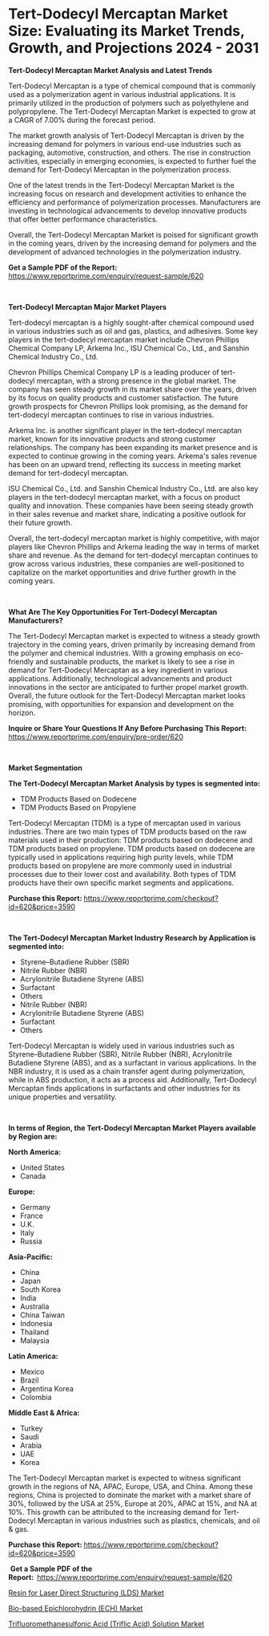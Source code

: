 <p><h1>Tert-Dodecyl Mercaptan Market Size: Evaluating its Market Trends, Growth, and Projections 2024 - 2031</h1></p><p><strong>Tert-Dodecyl Mercaptan Market Analysis and Latest Trends</strong></p>
<p><p>Tert-Dodecyl Mercaptan is a type of chemical compound that is commonly used as a polymerization agent in various industrial applications. It is primarily utilized in the production of polymers such as polyethylene and polypropylene. The Tert-Dodecyl Mercaptan Market is expected to grow at a CAGR of 7.00% during the forecast period.</p><p>The market growth analysis of Tert-Dodecyl Mercaptan is driven by the increasing demand for polymers in various end-use industries such as packaging, automotive, construction, and others. The rise in construction activities, especially in emerging economies, is expected to further fuel the demand for Tert-Dodecyl Mercaptan in the polymerization process.</p><p>One of the latest trends in the Tert-Dodecyl Mercaptan Market is the increasing focus on research and development activities to enhance the efficiency and performance of polymerization processes. Manufacturers are investing in technological advancements to develop innovative products that offer better performance characteristics.</p><p>Overall, the Tert-Dodecyl Mercaptan Market is poised for significant growth in the coming years, driven by the increasing demand for polymers and the development of advanced technologies in the polymerization industry.</p></p>
<p><strong>Get a Sample PDF of the Report:&nbsp;</strong> <a href="https://www.reportprime.com/enquiry/request-sample/620">https://www.reportprime.com/enquiry/request-sample/620</a></p>
<p>&nbsp;</p>
<p><strong>Tert-Dodecyl Mercaptan Major Market Players</strong></p>
<p><p>Tert-dodecyl mercaptan is a highly sought-after chemical compound used in various industries such as oil and gas, plastics, and adhesives. Some key players in the tert-dodecyl mercaptan market include Chevron Phillips Chemical Company LP, Arkema Inc., ISU Chemical Co., Ltd., and Sanshin Chemical Industry Co., Ltd.</p><p>Chevron Phillips Chemical Company LP is a leading producer of tert-dodecyl mercaptan, with a strong presence in the global market. The company has seen steady growth in its market share over the years, driven by its focus on quality products and customer satisfaction. The future growth prospects for Chevron Phillips look promising, as the demand for tert-dodecyl mercaptan continues to rise in various industries.</p><p>Arkema Inc. is another significant player in the tert-dodecyl mercaptan market, known for its innovative products and strong customer relationships. The company has been expanding its market presence and is expected to continue growing in the coming years. Arkema's sales revenue has been on an upward trend, reflecting its success in meeting market demand for tert-dodecyl mercaptan.</p><p>ISU Chemical Co., Ltd. and Sanshin Chemical Industry Co., Ltd. are also key players in the tert-dodecyl mercaptan market, with a focus on product quality and innovation. These companies have been seeing steady growth in their sales revenue and market share, indicating a positive outlook for their future growth.</p><p>Overall, the tert-dodecyl mercaptan market is highly competitive, with major players like Chevron Phillips and Arkema leading the way in terms of market share and revenue. As the demand for tert-dodecyl mercaptan continues to grow across various industries, these companies are well-positioned to capitalize on the market opportunities and drive further growth in the coming years.</p></p>
<p>&nbsp;</p>
<p><strong>What Are The Key Opportunities For Tert-Dodecyl Mercaptan Manufacturers?</strong></p>
<p><p>The Tert-Dodecyl Mercaptan market is expected to witness a steady growth trajectory in the coming years, driven primarily by increasing demand from the polymer and chemical industries. With a growing emphasis on eco-friendly and sustainable products, the market is likely to see a rise in demand for Tert-Dodecyl Mercaptan as a key ingredient in various applications. Additionally, technological advancements and product innovations in the sector are anticipated to further propel market growth. Overall, the future outlook for the Tert-Dodecyl Mercaptan market looks promising, with opportunities for expansion and development on the horizon.</p></p>
<p><strong>Inquire or Share Your Questions If Any Before Purchasing This Report:</strong> <a href="https://www.reportprime.com/enquiry/pre-order/620">https://www.reportprime.com/enquiry/pre-order/620</a></p>
<p>&nbsp;</p>
<p><strong>Market Segmentation</strong></p>
<p><strong>The Tert-Dodecyl Mercaptan Market Analysis by types is segmented into:</strong></p>
<p><ul><li>TDM Products Based on Dodecene</li><li>TDM Products Based on Propylene</li></ul></p>
<p><p>Tert-Dodecyl Mercaptan (TDM) is a type of mercaptan used in various industries. There are two main types of TDM products based on the raw materials used in their production: TDM products based on dodecene and TDM products based on propylene. TDM products based on dodecene are typically used in applications requiring high purity levels, while TDM products based on propylene are more commonly used in industrial processes due to their lower cost and availability. Both types of TDM products have their own specific market segments and applications.</p></p>
<p><strong>Purchase this Report:&nbsp;</strong><a href="https://www.reportprime.com/checkout?id=620&price=3590">https://www.reportprime.com/checkout?id=620&price=3590</a></p>
<p>&nbsp;</p>
<p><strong>The Tert-Dodecyl Mercaptan Market Industry Research by Application is segmented into:</strong></p>
<p><ul><li>Styrene–Butadiene Rubber (SBR)</li><li>Nitrile Rubber (NBR)</li><li>Acrylonitrile Butadiene Styrene (ABS)</li><li>Surfactant</li><li>Others</li><li>Nitrile Rubber (NBR)</li><li>Acrylonitrile Butadiene Styrene (ABS)</li><li>Surfactant</li><li>Others</li></ul></p>
<p><p>Tert-Dodecyl Mercaptan is widely used in various industries such as Styrene–Butadiene Rubber (SBR), Nitrile Rubber (NBR), Acrylonitrile Butadiene Styrene (ABS), and as a surfactant in various applications. In the NBR industry, it is used as a chain transfer agent during polymerization, while in ABS production, it acts as a process aid. Additionally, Tert-Dodecyl Mercaptan finds applications in surfactants and other industries for its unique properties and versatility.</p></p>
<p>&nbsp;</p>
<p><strong>In terms of Region, the Tert-Dodecyl Mercaptan Market Players available by Region are:</strong></p>
<p>
    <p> <strong> North America: </strong>
        <ul>
            <li>United States</li>
            <li>Canada</li>
        </ul>
        </p> 
    <p> <strong> Europe: </strong>
        <ul>
            <li>Germany</li>
            <li>France</li>
            <li>U.K.</li>
            <li>Italy</li>
            <li>Russia</li>
        </ul>
        </p> 
    <p> <strong> Asia-Pacific: </strong>
        <ul>
            <li>China</li>
            <li>Japan</li>
            <li>South Korea</li>
            <li>India</li>
            <li>Australia</li>
            <li>China Taiwan</li>
            <li>Indonesia</li>
            <li>Thailand</li>
            <li>Malaysia</li>
        </ul>
        </p> 
    <p> <strong> Latin America: </strong>
        <ul>
            <li>Mexico</li>
            <li>Brazil</li>
            <li>Argentina Korea</li>
            <li>Colombia</li>
        </ul>
        </p> 
    <p> <strong> Middle East & Africa: </strong>
        <ul>
            <li>Turkey</li>
            <li>Saudi</li>
            <li>Arabia</li>
            <li>UAE</li>
            <li>Korea</li>
        </ul>
    </p>
    </p>
<p><p>The Tert-Dodecyl Mercaptan market is expected to witness significant growth in the regions of NA, APAC, Europe, USA, and China. Among these regions, China is projected to dominate the market with a market share of 30%, followed by the USA at 25%, Europe at 20%, APAC at 15%, and NA at 10%. This growth can be attributed to the increasing demand for Tert-Dodecyl Mercaptan in various industries such as plastics, chemicals, and oil & gas.</p></p>
<p><strong>Purchase this Report: </strong><a href="https://www.reportprime.com/checkout?id=620&price=3590">https://www.reportprime.com/checkout?id=620&price=3590</a></p>
<p>&nbsp;<strong>Get a Sample PDF of the Report:&nbsp;&nbsp;</strong><a href="https://www.reportprime.com/enquiry/request-sample/620">https://www.reportprime.com/enquiry/request-sample/620</a></p>
<p><strong></strong></p>
<p><p><a href="https://github.com/wwwkeltoum/Market-Research-Report-List-2/blob/main/resin-for-laser-direct-structuring-lds-market.md">Resin for Laser Direct Structuring (LDS) Market</a></p><p><a href="https://github.com/nicholepatriciadoylenwnrjr0/Market-Research-Report-List-1/blob/main/bio-based-epichlorohydrin-ech-market.md">Bio-based Epichlorohydrin (ECH) Market</a></p><p><a href="https://github.com/gamblestampleyjenny50m5sl6/Market-Research-Report-List-1/blob/main/trifluoromethanesulfonic-acid-triflic-acid-solution-market.md">Trifluoromethanesulfonic Acid (Triflic Acid) Solution Market</a></p></p>